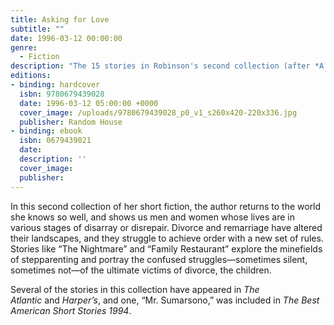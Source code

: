 ```yaml
---
title: Asking for Love
subtitle: ""
date: 1996-03-12 00:00:00
genre:
  - Fiction
description: "The 15 stories in Robinson's second collection (after *A Glimpse of Scarlet*) serve as clear windows into the posh world of East Coast WASPs."
editions:
- binding: hardcover
  isbn: 9780679439028
  date: 1996-03-12 05:00:00 +0000  
  cover_image: /uploads/9780679439028_p0_v1_s260x420-220x336.jpg
  publisher: Random House
- binding: ebook
  isbn: 0679439021
  date: 
  description: ''
  cover_image: 
  publisher: 
---
```

In this second collection of her short fiction, the author returns to the world she knows so well, and shows us men and women whose lives are in various stages of disarray or disrepair. Divorce and remarriage have altered their landscapes, and they struggle to achieve order with a new set of rules. Stories like “The Nightmare” and “Family Restaurant” explore the minefields of stepparenting and portray the confused struggles—sometimes silent, sometimes not—of the ultimate victims of divorce, the children.

Several of the stories in this collection have appeared in *The Atlantic* and *Harper’s*, and one, “Mr. Sumarsono,” was included in *The Best American Short Stories 1994*.
